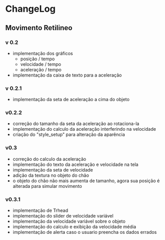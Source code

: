 # ChangeLog
## Movimento Retilineo
### v 0.2  
  - implementação dos gráficos
    -  posição / tempo
    -  velocidade / tempo
    -  aceleração / tempo
  - implementação da caixa de texto para a aceleração
  
### v 0.2.1
  - implementação da seta de aceleração a cima do objeto
  
### v0.2.2  
  - correção do tamanho da seta da aceleração ao rotaciona-la
  - implementação do calculo da aceleração interferindo na velocidade
  - criação do "style_setup" para alteração da aparência 

### v0.3
  - correção do calculo da aceleração
  - implementação do texto da aceleração e velocidade na tela
  - implementação da seta de velocidade
  - adição da textura no objeto do chão
  - o objeto do chão não mais aumenta de tamanho, agora sua posição é alterada para simular movimento 
   
### v0.3.1
  - implementação de Trhead
  - implementação do slider de velocidade variável
  - implementação da velocidade variável sobre o objeto
  - implementação do calculo e exibição da velocidade média
  - implementação de alerta caso o usuario preencha os dados errados
